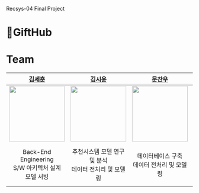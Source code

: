 Recsys-04 Final Project
# 🎁GiftHub
# Team
| [김세훈](https://github.com/warpfence) | [김시윤](https://github.com/tldbs5026) | [문찬우](https://github.com/chanwoomoon) | [배건우](https://github.com/gunwoof) | [이승준](https://github.com/llseungjun) |
| :------: |  :------: | :------: | :------: | :------: |
| [<img src="https://avatars.githubusercontent.com/u/8871767?v=4" height=150 width=150>](https://github.com/warpfence) | [<img src="https://avatars.githubusercontent.com/u/68991530?v=4" height=150 width=150> ](https://github.com/tldbs5026) | [<img src="https://avatars.githubusercontent.com/u/95879995?v=4" height=150 width=150> ](https://github.com/chanwoomoon) | [<img src="https://avatars.githubusercontent.com/u/83867930?v=4" height=150 width=150>](https://github.com/gunwoof) | [<img src="https://avatars.githubusercontent.com/u/133944361?v=4" height=150 width=150>](https://github.com/llseungjun) |
|Back-End Engineering<br/>S/W 아키텍처 설계<br/>모델 서빙|추천시스템 모델 연구 및 분석<br/>데이터 전처리 및 모델링|데이터베이스 구축<br/>데이터 전처리 및 모델링|ER다이어그램 설계<br/>모델 리팩토링|Front-End Engineering<br/>UI/UX 디자인<br/>데이터 전처리 및 모델링|
